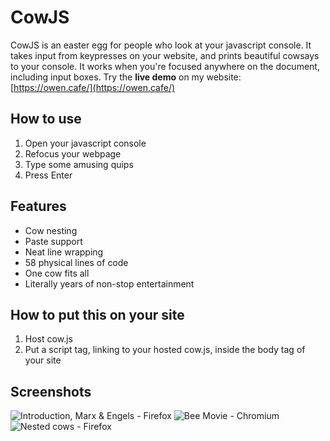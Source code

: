 # CowJS

CowJS is an easter egg for people who look at your javascript console. It takes
input from keypresses on your website, and prints beautiful cowsays to your
console. It works when you're focused anywhere on the document, including input
boxes. Try the **live demo** on my website:
[https://owen.cafe/](https://owen.cafe/)

## How to use

1. Open your javascript console
2. Refocus your webpage
3. Type some amusing quips
4. Press Enter

## Features

* Cow nesting
* Paste support
* Neat line wrapping
* 58 physical lines of code
* One cow fits all
* Literally years of non-stop entertainment

## How to put this on your site

1. Host cow.js
2. Put a script tag, linking to your hosted cow.js, inside the body tag of your
   site

## Screenshots

![Introduction, Marx & Engels - Firefox](https://owen.cafe/images/projects/cowjs/intro.png)
![Bee Movie - Chromium](https://owen.cafe/images/projects/cowjs/bee.png)
![Nested cows - Firefox](https://owen.cafe/images/projects/cowjs/nesting.png)
